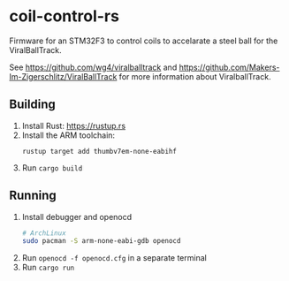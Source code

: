 # coil-control-rs

Firmware for an STM32F3 to control coils to accelarate a steel ball for the
ViralBallTrack.

See https://github.com/wg4/viralballtrack and
https://github.com/Makers-Im-Zigerschlitz/ViralBallTrack for more information
about ViralballTrack.

## Building

 1. Install Rust: https://rustup.rs
 2. Install the ARM toolchain:
     ```
     rustup target add thumbv7em-none-eabihf
     ```
 3. Run `cargo build`

## Running

 1. Install debugger and openocd
    ```bash
    # ArchLinux
    sudo pacman -S arm-none-eabi-gdb openocd
    ```
 2. Run `openocd -f openocd.cfg` in a separate terminal
 3. Run `cargo run`
